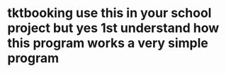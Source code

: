 # tktbooking use this in your school project but yes 1st understand how this program works a very simple program
